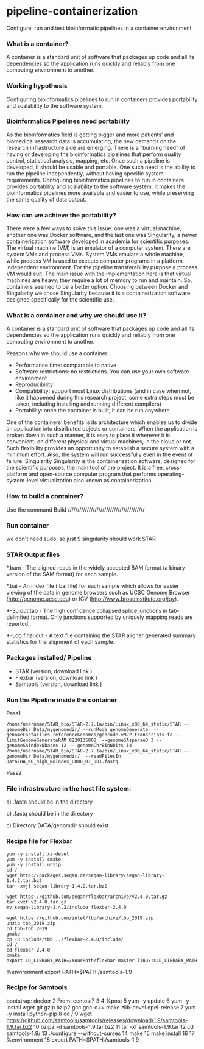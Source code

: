 # pipeline-containerization
Configure, run and test bioinformatic pipelines in a container environment

### What is a container?
A container is a standard unit of software that packages up code and all its dependencies so the application runs quickly and reliably from one computing environment to another.

### Working hypothesis
Configuring bioinformatics pipelines to run in containers provides portability and scalability to the software system.

### Bioinformatics Pipelines need portability
As the bioinformatics field is getting bigger and more patients’ and biomedical research data is accumulating, the new demands on the research infrastructure side are emerging. There is a “burning need” of having or developing the bioinformatics pipelines that perform quality control, statistical analysis, mapping, etc. Once such a pipeline is developed, it should be usable and portable. One such need is the ability to run the pipeline independently, without having specific system requirements. Configuring bioinformatics pipelines to run in containers provides portability and scalability to the software system. It makes the bioinformatics pipelines more available and easier to use, while preserving the same quality of data output.

### How can we achieve the portability?
There were a few ways to solve this issue: one was a virtual machine, another one was Docker software, and the last one was Singularity, a newer containerization software developed in academia for scientific purposes. The virtual machine (VM) is an emulator of a computer system. There are system VMs and process VMs. System VMs emulate a whole machine, while process VM is used to execute computer programs in a platform-independent environment. For the pipeline transferability purpose a process VM would suit. The main issue with the implementation here is that virtual machines are heavy, they require a lot of memory to run and maintain. So, containers seemed to be a better option. Choosing between Docker and Singularity we chose Singularity because it is a containerization software designed specifically for the scientific use.   

### What is a container and why we should use it?
A container is a standard unit of software that packages up code and all its dependencies so the application runs quickly and reliably from one computing environment to another.

Reasons why we should use a container:
-	Performance time: comparable to native 
-	Software restrictions: no restrictions. You can use your own software environment 
-	Reproducibility
-	Compatibility: support most Linux distributions (and in case when not, like it happened during this research project, some extra steps must be taken, including installing and running different compilers)
-	Portability: once the container is built, it can be run anywhere

One of the containers’ benefits is its architecture which enables us to divide an application into distributed objects or containers. When the application is broken down in such a manner, it is easy to place it wherever it is convenient: on different physical and virtual machines, in the cloud or not. Such flexibility provides an opportunity to establish a secure system with a minimum effort. Also, the system will run successfully even in the event of failure.
Singularity
Singularity is the containerization software, designed for the scientific purposes, the main tool of the project. It is a free, cross-platform and open-source computer program that performs operating-system-level virtualization also known as containerization.

### How to build a container?
Use the command Build
////////////////////////////////////////

### Run container 
we don't need sudo, so just $ singularity <command> should work
STAR

### STAR Output files
*.bam - The aligned reads in the widely accepted BAM format (a binary version of the SAM format) for each sample.

*.bai - An index file (.bai file) for each sample which allows for easier viewing of the data in genome browsers such as UCSC Genome Browser (http://genome.ucsc.edu) or IGV (http://www.broadinstitute.org/igv).

*-SJ.out.tab - The high confidence collapsed splice junctions in tab-delimited format. Only junctions supported by uniquely mapping reads are reported.

*-Log.final.out - A text file containing the STAR aligner generated summary statistics for the alignment of each sample.

### Packages installed/ Pipeline
-	STAR (version, download link )
-	Flexbar (version, download link )
-	Samtools (version, download link )

### Run the Pipeline inside the container
Pass1

```cd STAR_bio
/home/username/STAR_bio/STAR-2.7.1a/bin/Linux_x86_64_static/STAR --genomeDir Data/mygenomedir/ --runMode genomeGenerate  --genomeFastaFiles referenceGenomes/gencode.vM22.transcripts.fa --limitGenomeGenerateRAM 6220135808  --genomeSAsparseD 3 --genomeSAindexNbases 12 -- genomeChrBinNbits 14
/home/username/STAR_bio/STAR-2.7.1a/bin/Linux_x86_64_static/STAR --genomeDir Data/mygenomedir/  --readFilesIn Data/HA_KO_high_NoIndex_L006_R1_001.fastq 
```

Pass2

### File infrastructure in the host file system:
a)	.fasta should be in the directory

b)	.fastq should be in the directory

c)	Directory DATA/genomdir should exist 

### Recipe file for Flexbar

    yum -y install xz-devel
    yum -y install cmake
    yum -y install unzip
    cd /
    wget http://packages.seqan.de/seqan-library/seqan-library-1.4.2.tar.bz2
    tar -xvjf seqan-library-1.4.2.tar.bz2

    wget https://github.com/seqan/flexbar/archive/v2.4.0.tar.gz
    tar xvzf v2.4.0.tar.gz
    mv seqan-library-1.4.2/include flexbar-2.4.0

    wget https://github.com/intel/tbb/archive/tbb_2019.zip
    unzip tbb_2019.zip
    cd tbb-tbb_2019
    gmake
    cp -R include/tbb ../flexbar-2.4.0/include/
    cd /
    cd flexbar-2.4.0
    cmake .
    export LD_LIBRARY_PATH=/YourPath/flexbar-master-linux:$LD_LIBRARY_PATH

%environment
    export PATH=$PATH:/samtools-1.9
    
### Recipe for Samtools

bootstrap: docker
 2 From: centos:7
 3
 4 %post
 5     yum -y update
 6     yum -y install wget git gzip bzip2 gcc gcc-c++ make zlib-devel epel-release
 7     yum -y install python-pip
 8     cd /
 9     wget https://github.com/samtools/samtools/releases/download/1.9/samtools-1.9.tar.bz2
 10     bzip2 -d samtools-1.9.tar.bz2
 11     tar -xf samtools-1.9.tar
 12     cd samtools-1.9/
 13     ./configure --without-curses
 14     make
 15     make install
 16
 17 %environment
 18     export PATH=$PATH:/samtools-1.9
 
 
 
 
 
 
 
 

